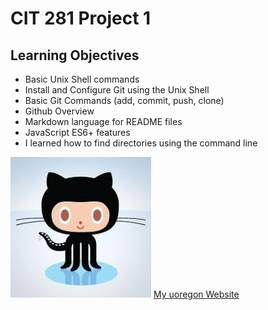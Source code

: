 # CIT 281 Project 1

## Learning Objectives

- Basic Unix Shell commands
- Install and Configure Git using the Unix Shell
- Basic Git Commands (add, commit, push, clone)
- Github Overview
- Markdown language for README files
- JavaScript ES6+ features
- I learned how to find directories using the command line

![cat](images/download.jpg)
[My uoregon Website](https://pages.uoregon.edu/ghuerta/281)
